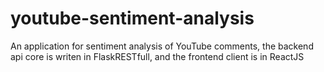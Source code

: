 # youtube-sentiment-analysis
 An application for sentiment analysis of YouTube comments, the backend api core is writen in FlaskRESTfull, and the frontend client is in ReactJS
